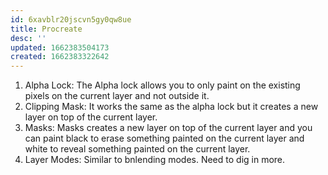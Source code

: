 ```yaml
---
id: 6xavblr20jscvn5gy0qw8ue
title: Procreate
desc: ''
updated: 1662383504173
created: 1662383322642
---
```


1. Alpha Lock: The Alpha lock allows you to only paint on the existing pixels on the current layer and not outside it.
2. Clipping Mask: It works the same as the alpha lock but it creates a new layer on top of the current layer.
3. Masks: Masks creates a new layer on top of the current layer and you can paint black to erase something painted on the current layer and white to reveal something painted on the current layer.
4. Layer Modes: Similar to bnlending modes. Need to dig in more.
